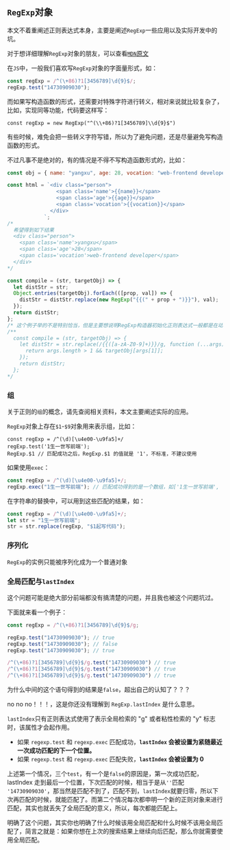 ## `RegExp`对象

本文不着重阐述正则表达式本身，主要是阐述`RegExp`一些应用以及实际开发中的坑。

对于想详细理解`RegExp`对象的朋友，可以查看[`MDN`原文](https://developer.mozilla.org/zh-CN/docs/Web/JavaScript/Reference/Global_Objects/RegExp)

在`JS`中，一般我们喜欢写`RegExp`对象的字面量形式，如：

```js
const regExp = /^(\+86)?1[3456789]\d{9}$/;
regExp.test("14730909030");
```

而如果写构造函数的形式，还需要对特殊字符进行转义，相对来说就比较复杂了，比如，实现同等功能，代码要这样写：

```JS
const regExp = new RegExp("^(\\+86)?1[3456789]\\d{9}$")
```

有些时候，难免会把一些转义字符写错，所以为了避免问题，还是尽量避免写构造函数的形式。

不过凡事不是绝对的，有的情况是不得不写构造函数形式的，比如：

```js
const obj = { name: "yangxu", age: 28, vocation: "web-frontend developer" };

const html = `<div class="person">
                <span class='name'>{{name}}</span>
                <span class='age'>{{age}}</span>
                <span class='vocation'>{{vocation}}</span>
              </div>
            `;
/*
  希望得到如下结果
  <div class="person">
    <span class='name'>yangxu</span>
    <span class='age'>28</span>
    <span class='vocation'>web-frontend developer</span>
  </div>
*/
```

```js
const compile = (str, targetObj) => {
  let distStr = str;
  Object.entries(targetObj).forEach(([prop, val]) => {
    distStr = distStr.replace(new RegExp("{{(" + prop + ")}}"), val);
  });
  return distStr;
};
/* 这个例子举的不是特别恰当，但是主要想说明RegExp构造器初始化正则表达式一般都是在动态生成正则表达式的场景下 */
/**
  const compile = (str, targetObj) => {
    let distStr = str.replace(/{{([a-zA-Z0-9]+)}}/g, function (...args) {
      return args.length > 1 && targetObj[args[1]];
    });
    return distStr;
  };
*/
```

### 组

关于正则的`组`的概念，请先查阅相关资料，本文主要阐述实际的应用。

`RegExp`对象上存在`$1`-`$9`对象用来表示组，比如：

```JS
const regExp = /^(\d)[\u4e00-\u9fa5]+/
regExp.test('1生一世写前端');
RegExp.$1 // 匹配成功之后，RegExp.$1 的值就是 '1'，不标准，不建议使用
```

如果使用`exec`：

```js
const regExp = /^(\d)[\u4e00-\u9fa5]+/;
regExp.exec("1生一世写前端"); // 匹配成功得到的是一个数组，如['1生一世写前端', '1', index: 0, input: '1生一世写前端', groups: undefined]，否则null
```

在字符串的替换中，可以用到这些匹配的结果，如：

```js
const regExp = /^(\d)[\u4e00-\u9fa5]+/;
let str = "1生一世写前端";
str = str.replace(regExp, "$1起写代码");
```

### 序列化

`RegExp`的实例只能被序列化成为一个普通对象

### 全局匹配与`lastIndex`

这个问题可能是绝大部分前端都没有搞清楚的问题，并且我也被这个问题坑过。

下面就来看一个例子：

```js
const regExp = /^(\+86)?1[3456789]\d{9}$/g;

regExp.test("14730909030"); // true
regExp.test("14730909030"); // false
regExp.test("14730909030"); // true

/^(\+86)?1[3456789]\d{9}$/g.test("14730909030") // true
/^(\+86)?1[3456789]\d{9}$/g.test("14730909030") // true
/^(\+86)?1[3456789]\d{9}$/g.test("14730909030") // true
```

为什么中间的这个语句得到的结果是`false`，超出自己的认知了？？？

no no no！！！，这是你还没有理解到 `RegExp.lastIndex` 是什么意思。

`lastIndex`只有正则表达式使用了表示全局检索的 "g" 或者粘性检索的 "y" 标志时，该属性才会起作用。

- 如果 `regexp.test` 和 `regexp.exec` 匹配成功，**`lastIndex` 会被设置为紧随最近一次成功匹配的下一个位置。**
- 如果 `regexp.test` 和 `regexp.exec` 匹配失败，**`lastIndex` 会被设置为 0**

上述第一个情况，三个`test`，有一个是`false`的原因是，第一次成功匹配，lastIndex 走到最后一个位置，下次匹配的时候，相当于是从`''`匹配
`'14730909030'`，那当然是匹配不到了，匹配不到，`lastIndex`就要归零，所以下次再匹配的时候，就能匹配了。而第二个情况每次都申明一个新的正则对象来进行匹配，其实也就丢失了全局匹配的意义，所以，每次都能匹配上。

明确了这个问题，其实你也明确了什么时候该用全局匹配和什么时候不该用全局匹配了，简言之就是：如果你想在上次的搜索结果上继续向后匹配，那么你就需要使用全局匹配。
